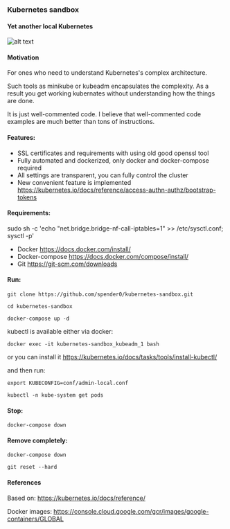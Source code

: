 ### Kubernetes sandbox
#### Yet another local Kubernetes
![alt text](https://github.com/spender0/kubernetes-sandbox/raw/master/kubernetes-sandbox.jpg)
 
#### Motivation
For ones who need to understand Kubernetes's complex architecture.

Such tools as minikube or kubeadm encapsulates the complexity.
As a result you get working kubernates without understanding how the things are done.

It is just well-commented code. I believe that well-commented code examples are much better than tons of instructions.

#### Features:
* SSL certificates and requirements with using old good openssl tool
* Fully automated and dockerized, only docker and docker-compose required
* All settings are transparent, you can fully control the cluster
* New convenient feature is implemented https://kubernetes.io/docs/reference/access-authn-authz/bootstrap-tokens

#### Requirements:
sudo  sh -c 'echo "net.bridge.bridge-nf-call-iptables=1" >> /etc/sysctl.conf; sysctl -p'

* Docker https://docs.docker.com/install/
* Docker-compose https://docs.docker.com/compose/install/
* Git https://git-scm.com/downloads

#### Run:

```
git clone https://github.com/spender0/kubernetes-sandbox.git

cd kubernetes-sandbox

docker-compose up -d
```

kubectl is available either via docker:

`docker exec -it kubernetes-sandbox_kubeadm_1 bash`

or you can install it https://kubernetes.io/docs/tasks/tools/install-kubectl/

and then run:

```
export KUBECONFIG=conf/admin-local.conf

kubectl -n kube-system get pods
``` 

#### Stop:
```
docker-compose down
```

#### Remove completely:
```
docker-compose down

git reset --hard
```

#### References
Based on: https://kubernetes.io/docs/reference/

Docker images: https://console.cloud.google.com/gcr/images/google-containers/GLOBAL
